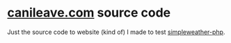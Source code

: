 # [canileave.com](http://canileave.com) source code

Just the source code to website (kind of) I made to test [simpleweather-php](http://github.com/rafaqueque/simpleweather-php).